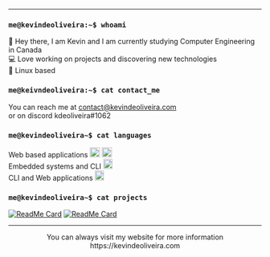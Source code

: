 ___
### ``me@kevindeoliveira:~$ whoami``</code></pre><br/>

:wave: Hey there, I am Kevin and I am currently studying Computer Engineering in Canada<br/>
:computer: Love working on projects and discovering new technologies<br/>
:panda_face: Linux based<br/>
 
### `me@keivndeoliveira:~$ cat contact_me`
  
You can reach me at contact@kevindeoliveira.com<br/>
or on discord kdeoliveira#1062<br/>
### `me@kevindeoliveira~$ cat languages`
 
Web based applications <img src="https://user-images.githubusercontent.com/30329807/160302322-7d299b8b-42e6-4299-89e9-9dbd9ca93fc7.png" alt="ts" style="width:20px;height:20px"/> <img src="https://upload.wikimedia.org/wikipedia/commons/thumb/9/99/Unofficial_JavaScript_logo_2.svg/480px-Unofficial_JavaScript_logo_2.svg.png" alt="js" style="width:20px;height:20px"/><br/>
Embedded systems and CLI <img src="https://user-images.githubusercontent.com/30329807/160302543-47107481-3023-471b-8eab-1f9373db8e2b.png" alt="c" style="width:18px;height:20px"/> <br/>
CLI and Web applications <img src="https://user-images.githubusercontent.com/30329807/160302595-f277a7be-9b81-4e61-adb5-7bbed6b964bc.png" alt="python" style="width:18px;height:20px"/><br/>
### `me@kevindeoliveira~$ cat projects`

[![ReadMe Card](https://github-readme-stats.vercel.app/api/pin/?username=kdeoliveira&repo=rtos_vehicule_monitoring&theme=dark)](https://github.com/kdeoliveira/rtos_vehicule_monitoring) 
[![ReadMe Card](https://github-readme-stats.vercel.app/api/pin/?username=kdeoliveira&repo=ftp_server&theme=dark)](https://github.com/kdeoliveira/ftp_server)<br/>

___
<p align="center">You can always visit my website for more information https://kevindeoliveira.com</p>

